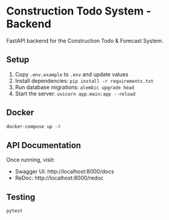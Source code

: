 # Construction Todo System - Backend

FastAPI backend for the Construction Todo & Forecast System.

## Setup

1. Copy `.env.example` to `.env` and update values
2. Install dependencies: `pip install -r requirements.txt`
3. Run database migrations: `alembic upgrade head`
4. Start the server: `uvicorn app.main:app --reload`

## Docker

```bash
docker-compose up -d
```

## API Documentation

Once running, visit:
- Swagger UI: http://localhost:8000/docs
- ReDoc: http://localhost:8000/redoc

## Testing

```bash
pytest
```